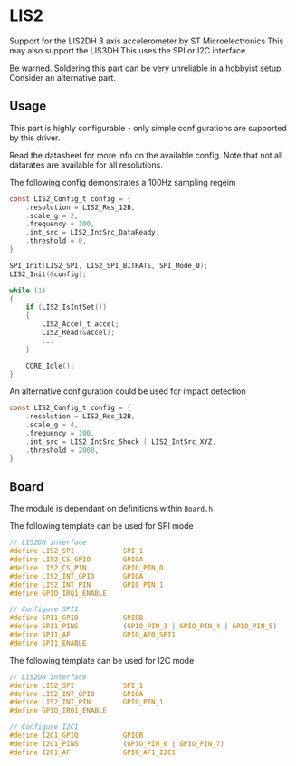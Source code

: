 # LIS2
Support for the LIS2DH 3 axis accelerometer by ST Microelectronics
This may also support the LIS3DH
This uses the SPI or I2C interface.

Be warned. Soldering this part can be very unreliable in a hobbyist setup. Consider an alternative part.

## Usage

This part is highly configurable - only simple configurations are supported by this driver.

Read the datasheet for more info on the available config. Note that not all datarates are available for all resolutions.

The following config demonstrates a 100Hz sampling regeim

```C
const LIS2_Config_t config = {
    .resolution = LIS2_Res_12B,
    .scale_g = 2,
    .frequency = 100,
    .int_src = LIS2_IntSrc_DataReady,
    .threshold = 0,
}

SPI_Init(LIS2_SPI, LIS2_SPI_BITRATE, SPI_Mode_0);
LIS2_Init(&config);

while (1)
{
    if (LIS2_IsIntSet())
    {
        LIS2_Accel_t accel;
        LIS2_Read(&accel);
        ...
    }

    CORE_Idle();
}
```

An alternative configuration could be used for impact detection

```C
const LIS2_Config_t config = {
    .resolution = LIS2_Res_12B,
    .scale_g = 4,
    .frequency = 100,
    .int_src = LIS2_IntSrc_Shock | LIS2_IntSrc_XYZ,
    .threshold = 2000,
}
```

## Board

The module is dependant on definitions within `Board.h`

The following template can be used for SPI mode

```C
// LIS2DH interface
#define LIS2_SPI            SPI_1
#define LIS2_CS_GPIO        GPIOA
#define LIS2_CS_PIN         GPIO_PIN_0
#define LIS2_INT_GPIO       GPIOA
#define LIS2_INT_PIN        GPIO_PIN_1
#define GPIO_IRQ1_ENABLE

// Configure SPI1
#define SPI1_GPIO		    GPIOB
#define SPI1_PINS		    (GPIO_PIN_3 | GPIO_PIN_4 | GPIO_PIN_5)
#define SPI1_AF			    GPIO_AF0_SPI1
#define SPI1_ENABLE
```

The following template can be used for I2C mode

```C
// LIS2DH interface
#define LIS2_SPI            SPI_1
#define LIS2_INT_GPIO       GPIOA
#define LIS2_INT_PIN        GPIO_PIN_1
#define GPIO_IRQ1_ENABLE

// Configure I2C1
#define I2C1_GPIO		    GPIOB
#define I2C1_PINS		    (GPIO_PIN_6 | GPIO_PIN_7)
#define I2C1_AF			    GPIO_AF1_I2C1
```

